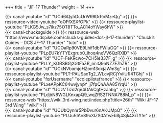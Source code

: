 +++
title = "JF-17 Thunder"
weight = 14
+++

<div class="contenu"> <!-- le hangar de Sklang //-->
{{< canal-youtube "id" "UCd6iQyhOcUrWR6DrRoMzeQg" >}}
{{< ressource-video-youtube "oOFfXSXfOPk" >}}
{{< ressource-playlist-youtube "PLKG5Jw_s7ikz75OT8TTo_AC14oYWay6hW" >}}
</div>

<div class="contenu"> <!-- Chuck's guide //-->
{{< canal-chucksguide >}}
{{< ressource-web "https://www.mudspike.com/chucks-guides-dcs-jf-17-thunder/" "Chuck’s Guides – DCS JF-17 Thunder" "tuto" >}}
</div>

<div class="contenu"> <!-- Deka Ironwork //-->
{{< canal-youtube "id" "UCOaRp90VE9Lhif1dbFWIuOQ" >}}
{{< ressource-playlist-youtube "PLpEU7kYTYExgrub0_lhoq4neVV6QzRXlD" >}}
</div>

<div class="contenu"> <!-- Deephack //-->
{{< canal-youtube "id" "UCF-FeKRcwo-7CH5ie337F_g" >}}
{{< ressource-playlist-youtube "PLLY_KGBSBGjXGtFaZR_nnlQ9nNZ7F7hZR" >}}
</div>

<div class="contenu"> <!-- Zanck //-->
{{< canal-youtube "id" "UCkNVbomjoHZom13dxjJWm3g" >}}
{{< ressource-playlist-youtube "PLT-PAUSaoTg2_WLcvjRCjYviiUfI4TGhj" >}}
</div>

<div class="contenu"> <!-- EFPV //-->
{{< canal-youtube "forUsername" "ecolepilotefrance" >}}
{{< ressource-playlist-youtube "PLxeAPpKC04wvjynpY_j7fpQnAAA85YrqU" >}}
</div>

<div class="contenu"> <!-- 26th Division //-->
{{< canal-youtube "id" "UCzVTizd2qe4DAkCgtHzJabg" >}}
{{< ressource-playlist-youtube "PLdjbN8WGLKnxapQ9_wqZRS2TNNA788M_p" >}}
{{< ressource-web "https://wiki.3rd-wing.net/index.php?title=26th" "Wiki JF-17 3rd Wing" "wiki" >}}
</div>

<div class="contenu"> <!-- Marcel Glandier //-->
{{< canal-youtube "id" "UCUbQynnr5PbDvur6nAKUMpQ" >}}
{{< ressource-playlist-youtube "PLUuRIAn89oXIZS0AfwEbSj4Sjk4XiTYfe" >}}
</div>

